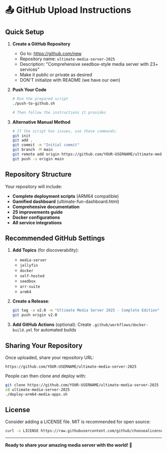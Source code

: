# 📤 GitHub Upload Instructions

## Quick Setup

1. **Create a GitHub Repository**
   - Go to: https://github.com/new
   - Repository name: `ultimate-media-server-2025`
   - Description: "Comprehensive seedbox-style media server with 23+ services"
   - Make it public or private as desired
   - DON'T initialize with README (we have our own)

2. **Push Your Code**
   ```bash
   # Run the prepared script
   ./push-to-github.sh
   
   # Then follow the instructions it provides
   ```

3. **Alternative Manual Method**
   ```bash
   # If the script has issues, use these commands:
   git init
   git add .
   git commit -m "Initial commit"
   git branch -M main
   git remote add origin https://github.com/YOUR-USERNAME/ultimate-media-server-2025.git
   git push -u origin main
   ```

## Repository Structure

Your repository will include:
- **Complete deployment scripts** (ARM64 compatible)
- **Gamified dashboard** (ultimate-fun-dashboard.html)
- **Comprehensive documentation**
- **25 improvements guide**
- **Docker configurations**
- **All service integrations**

## Recommended GitHub Settings

1. **Add Topics** (for discoverability):
   - `media-server`
   - `jellyfin`
   - `docker`
   - `self-hosted`
   - `seedbox`
   - `arr-suite`
   - `arm64`

2. **Create a Release**:
   ```bash
   git tag -a v2.0 -m "Ultimate Media Server 2025 - Complete Edition"
   git push origin v2.0
   ```

3. **Add GitHub Actions** (optional):
   Create `.github/workflows/docker-build.yml` for automated builds

## Sharing Your Repository

Once uploaded, share your repository URL:
```
https://github.com/YOUR-USERNAME/ultimate-media-server-2025
```

People can then clone and deploy with:
```bash
git clone https://github.com/YOUR-USERNAME/ultimate-media-server-2025
cd ultimate-media-server-2025
./deploy-arm64-media-apps.sh
```

## License

Consider adding a LICENSE file. MIT is recommended for open source:
```bash
curl -o LICENSE https://raw.githubusercontent.com/github/choosealicense.com/gh-pages/_licenses/mit.txt
```

---

**Ready to share your amazing media server with the world! 🚀**